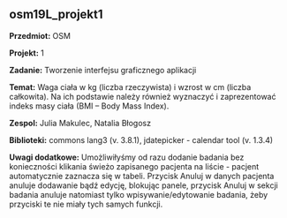 ## osm19L_projekt1

**Przedmiot:** OSM

**Projekt:** 1

**Zadanie:**  Tworzenie interfejsu graficznego aplikacji

**Temat:** Waga ciała w kg (liczba rzeczywista) i wzrost w cm (liczba całkowita). Na ich
           podstawie należy również wyznaczyć i zaprezentować indeks masy ciała (BMI – Body Mass Index).

**Zespol:** Julia Makulec, Natalia Błogosz

**Biblioteki:** commons lang3 (v. 3.8.1), jdatepicker - calendar tool (v. 1.3.4)

**Uwagi dodatkowe:** Umożliwiłyśmy od razu dodanie badania bez konieczności klikania świeżo zapisanego pacjenta na liście - pacjent automatycznie zaznacza się w tabeli. Przycisk Anuluj w danych pacjenta anuluje dodawanie bądź edycję, blokując panele, przycisk Anuluj w sekcji badania anuluje natomiast tylko wpisywanie/edytowanie badania, żeby przyciski te nie miały tych samych funkcji.